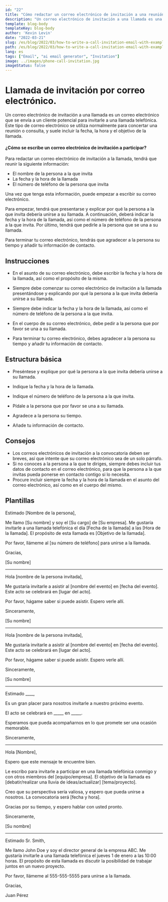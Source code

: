 ```yaml
---
id: "22"
title: "Cómo redactar un correo electrónico de invitación a una reunión con ejemplos"
description: "Un correo electrónico de invitación a una llamada es una buena forma de concertar una reunión o una consulta con un cliente potencial"
template: blog-body
templateKey: blog-body
author: 'Kevin Levin'
date: "2022-03-21"
slug: /es/blog/2022/03/how-to-write-a-call-invitation-email-with-examples
path: /es/blog/2022/03/how-to-write-a-call-invitation-email-with-examples
lang: es
tags: ["Email", "ai email generator", "Invitation"]
image: ../images/phone-call-invitation.jpg
imageStatus: false
---
```

# Llamada de invitación por correo electrónico.


Un correo electrónico de invitación a una llamada es un correo electrónico que se envía a un cliente potencial para invitarle a una llamada telefónica. Este tipo de correo electrónico se utiliza normalmente para concertar una reunión o consulta, y suele incluir la fecha, la hora y el objetivo de la llamada.

#### ¿Cómo se escribe un correo electrónico de invitación a participar?

Para redactar un correo electrónico de invitación a la llamada, tendrá que reunir la siguiente información:

- El nombre de la persona a la que invita
- La fecha y la hora de la llamada
- El número de teléfono de la persona que invita

Una vez que tenga esta información, puede empezar a escribir su correo electrónico.

Para empezar, tendrá que presentarse y explicar por qué la persona a la que invita debería unirse a su llamada. A continuación, deberá indicar la fecha y la hora de la llamada, así como el número de teléfono de la persona a la que invita. Por último, tendrá que pedirle a la persona que se una a su llamada.

Para terminar tu correo electrónico, tendrás que agradecer a la persona su tiempo y añadir tu información de contacto.

## Instrucciones

- En el asunto de su correo electrónico, debe escribir la fecha y la hora de la llamada, así como el propósito de la misma.

- Siempre debe comenzar su correo electrónico de invitación a la llamada presentándose y explicando por qué la persona a la que invita debería unirse a su llamada.

- Siempre debe indicar la fecha y la hora de la llamada, así como el número de teléfono de la persona a la que invita.

- En el cuerpo de su correo electrónico, debe pedir a la persona que por favor se una a su llamada.

- Para terminar tu correo electrónico, debes agradecer a la persona su tiempo y añadir tu información de contacto.


## Estructura básica

- Preséntese y explique por qué la persona a la que invita debería unirse a su llamada.

- Indique la fecha y la hora de la llamada.

- Indique el número de teléfono de la persona a la que invita.

- Pídale a la persona que por favor se una a su llamada.

- Agradece a la persona su tiempo.

- Añade tu información de contacto.


## Consejos

- Los correos electrónicos de invitación a la convocatoria deben ser breves, así que intente que su correo electrónico sea de un solo párrafo.
- Si no conoces a la persona a la que te diriges, siempre debes incluir tus datos de contacto en el correo electrónico, para que la persona a la que invitas pueda ponerse en contacto contigo si lo necesita.
- Procure incluir siempre la fecha y la hora de la llamada en el asunto del correo electrónico, así como en el cuerpo del mismo.

## Plantillas

Estimado [Nombre de la persona],

Me llamo [Su nombre] y soy el [Su cargo] de [Su empresa]. Me gustaría invitarle a una llamada telefónica el día [Fecha de la llamada] a las [Hora de la llamada]. El propósito de esta llamada es [Objetivo de la llamada].

Por favor, llámeme al [su número de teléfono] para unirse a la llamada.

Gracias,

[Su nombre]

---

Hola [nombre de la persona invitada],

Me gustaría invitarle a asistir al [nombre del evento] en [fecha del evento]. Este acto se celebrará en [lugar del acto].

Por favor, hágame saber si puede asistir. Espero verle allí.

Sinceramente,

[Su nombre]

---

Hola [nombre de la persona invitada],

Me gustaría invitarle a asistir al [nombre del evento] en [fecha del evento]. Este acto se celebrará en [lugar del acto].

Por favor, hágame saber si puede asistir. Espero verle allí.

Sinceramente,

[Su nombre]

---

Estimado ____,

Es un gran placer para nosotros invitarle a nuestro próximo evento.

El acto se celebrará en _____ en _____.

Esperamos que pueda acompañarnos en lo que promete ser una ocasión memorable.

Sinceramente,

---

Hola [Nombre],

Espero que este mensaje te encuentre bien.

Le escribo para invitarle a participar en una llamada telefónica conmigo y con otros miembros del [equipo/empresa]. El objetivo de la llamada es [debatir/realizar una lluvia de ideas/actualizar] [tema/proyecto].

Creo que su perspectiva sería valiosa, y espero que pueda unirse a nosotros. La convocatoria será [fecha y hora].

Gracias por su tiempo, y espero hablar con usted pronto.

Sinceramente,

[Su nombre]

---

Estimado Sr. Smith,

Me llamo John Doe y soy el director general de la empresa ABC. Me gustaría invitarle a una llamada telefónica el jueves 1 de enero a las 10:00 horas. El propósito de esta llamada es discutir la posibilidad de trabajar juntos en un nuevo proyecto.

Por favor, llámeme al 555-555-5555 para unirse a la llamada.

Gracias,

Juan Pérez
